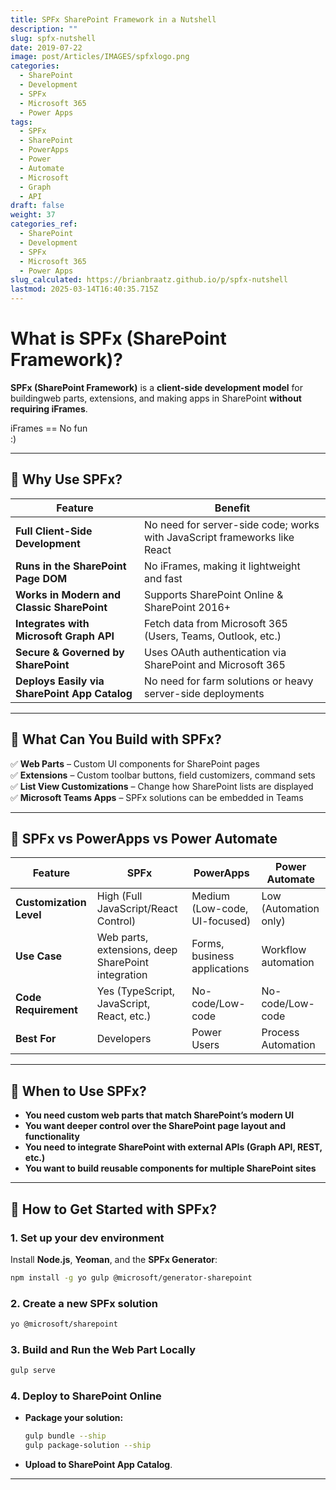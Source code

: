 ```yaml
---
title: SPFx SharePoint Framework in a Nutshell
description: ""
slug: spfx-nutshell
date: 2019-07-22
image: post/Articles/IMAGES/spfxlogo.png
categories:
  - SharePoint
  - Development
  - SPFx
  - Microsoft 365
  - Power Apps
tags:
  - SPFx
  - SharePoint
  - PowerApps
  - Power
  - Automate
  - Microsoft
  - Graph
  - API
draft: false
weight: 37
categories_ref:
  - SharePoint
  - Development
  - SPFx
  - Microsoft 365
  - Power Apps
slug_calculated: https://brianbraatz.github.io/p/spfx-nutshell
lastmod: 2025-03-14T16:40:35.715Z
---
```

# **What is SPFx (SharePoint Framework)?**

**SPFx (SharePoint Framework)** is a **client-side development model** for buildingweb parts, extensions, and making apps in SharePoint **without requiring iFrames**.

iFrames == No fun\
:)

<!-- 
---

## **🔹 What is SPFx?**
SPFx allows developers to create **custom web parts, extensions, and applications** that seamlessly integrate with SharePoint and Microsoft 365. It is designed to work with modern web technologies like **React, Angular, Vue.js, TypeScript, and REST APIs**. -->

***

## **🔹 Why Use SPFx?**

| Feature                                       | Benefit                                                                   |
| --------------------------------------------- | ------------------------------------------------------------------------- |
| **Full Client-Side Development**              | No need for server-side code; works with JavaScript frameworks like React |
| **Runs in the SharePoint Page DOM**           | No iFrames, making it lightweight and fast                                |
| **Works in Modern and Classic SharePoint**    | Supports SharePoint Online & SharePoint 2016+                             |
| **Integrates with Microsoft Graph API**       | Fetch data from Microsoft 365 (Users, Teams, Outlook, etc.)               |
| **Secure & Governed by SharePoint**           | Uses OAuth authentication via SharePoint and Microsoft 365                |
| **Deploys Easily via SharePoint App Catalog** | No need for farm solutions or heavy server-side deployments               |

***

## **🔹 What Can You Build with SPFx?**

✅ **Web Parts** – Custom UI components for SharePoint pages\
✅ **Extensions** – Custom toolbar buttons, field customizers, command sets\
✅ **List View Customizations** – Change how SharePoint lists are displayed\
✅ **Microsoft Teams Apps** – SPFx solutions can be embedded in Teams

***

## **🔹 SPFx vs PowerApps vs Power Automate**

| Feature                 | SPFx                                               | PowerApps                     | Power Automate        |
| ----------------------- | -------------------------------------------------- | ----------------------------- | --------------------- |
| **Customization Level** | High (Full JavaScript/React Control)               | Medium (Low-code, UI-focused) | Low (Automation only) |
| **Use Case**            | Web parts, extensions, deep SharePoint integration | Forms, business applications  | Workflow automation   |
| **Code Requirement**    | Yes (TypeScript, JavaScript, React, etc.)          | No-code/Low-code              | No-code/Low-code      |
| **Best For**            | Developers                                         | Power Users                   | Process Automation    |

***

## **🔹 When to Use SPFx?**

* **You need custom web parts that match SharePoint’s modern UI**
* **You want deeper control over the SharePoint page layout and functionality**
* **You need to integrate SharePoint with external APIs (Graph API, REST, etc.)**
* **You want to build reusable components for multiple SharePoint sites**

***

## **🔹 How to Get Started with SPFx?**

### **1. Set up your dev environment**

Install **Node.js**, **Yeoman**, and the **SPFx Generator**:

```sh
npm install -g yo gulp @microsoft/generator-sharepoint
```

### **2. Create a new SPFx solution**

```sh
yo @microsoft/sharepoint
```

### **3. Build and Run the Web Part Locally**

```sh
gulp serve
```

### **4. Deploy to SharePoint Online**

* **Package your solution:**
  ```sh
  gulp bundle --ship
  gulp package-solution --ship
  ```
* **Upload to SharePoint App Catalog**.

***

<!-- 
## **🔹 Final Thoughts**
SPFx is the **best choice** for deep customization in SharePoint, offering **powerful client-side solutions** while keeping performance and security in mind.

🚀 Want a full tutorial on building an SPFx Web Part? Let me know!

---

## **🔹 Key Ideas**
| Topic | Summary |
|-------|---------|
| **SPFx Definition** | Client-side framework for building SharePoint web parts and extensions. |
| **Why Use SPFx?** | Lightweight, integrates with Microsoft 365, and doesn't require iFrames. |
| **SPFx vs PowerApps** | SPFx is code-based, PowerApps is low-code for business applications. |
| **Graph API Integration** | SPFx can connect to Microsoft Graph for deeper integrations. |
| **How to Get Started** | Install Node.js, use Yeoman, build with TypeScript/React, and deploy. |

```

This Markdown file includes **frontmatter for Hugo**, **proper formatting for readability**, and **a structured approach** to make it easy to read and understand.

Let me know if you need any changes! 🚀 -->
